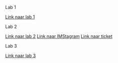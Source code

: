 Lab 1

[Link naar lab 1](https://github.com/Caro03/2imd-webtech3-portfolio/tree/master/lab1%20-%20git)

Lab 2

[Link naar lab 2](https://github.com/Caro03/2imd-webtech3-portfolio/tree/master/lab2)
[Link naar IMStagram](https://github.com/Caro03/2imd-webtech3-portfolio/tree/master/lab2/IMDstagram)
[Link naar ticket](https://github.com/Caro03/2imd-webtech3-portfolio/tree/master/lab2/Ticket)

Lab 3 

[Link naar lab 3](https://github.com/Caro03/2imd-webtech3-portfolio/tree/master/lab3)
